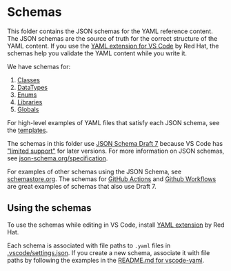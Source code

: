# Schemas

This folder contains the JSON schemas for the YAML reference content. The JSON schemas are the source of truth for the correct structure of the YAML content. If you use the [YAML extension for VS Code](https://marketplace.visualstudio.com/items?itemName=redhat.vscode-yaml) by Red Hat, the schemas help you validate the YAML content while you write it.

We have schemas for:

1. [Classes](./classes.json)
2. [DataTypes](./datatypes.json)
3. [Enums](./enums.json)
4. [Libraries](./libraries.json)
5. [Globals](./globals.json)

For high-level examples of YAML files that satisfy each JSON schema, see the [templates](./examples/README.md).

The schemas in this folder use [JSON Schema Draft 7](https://json-schema.org/specification-links.html#draft-7) because VS Code has ["limited support"](https://code.visualstudio.com/Docs/languages/json#_json-schemas-and-settings) for later versions. For more information on JSON schemas, see [json-schema.org/specification](https://json-schema.org/specification).

For examples of other schemas using the JSON Schema, see [schemastore.org](https://www.schemastore.org/json/). The schemas for [GitHub Actions](https://json.schemastore.org/github-action.json) and [Github Workflows](https://json.schemastore.org/github-workflow.json) are great examples of schemas that also use Draft 7.

## Using the schemas

To use the schemas while editing in VS Code, install [YAML extension](https://marketplace.visualstudio.com/items?itemName=redhat.vscode-yaml) by Red Hat.

Each schema is associated with file paths to `.yaml` files in [.vscode/settings.json](../../.vscode/settings.json). If you create a new schema, associate it with file paths by following the examples in the [README.md for vscode-yaml](https://github.com/redhat-developer/vscode-yaml#associating-schemas).
